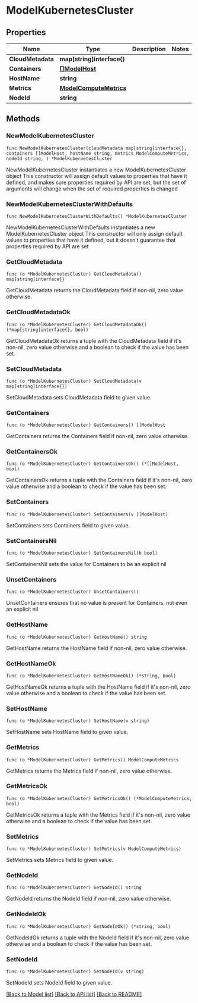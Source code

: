 # ModelKubernetesCluster

## Properties

Name | Type | Description | Notes
------------ | ------------- | ------------- | -------------
**CloudMetadata** | **map[string]interface{}** |  | 
**Containers** | [**[]ModelHost**](ModelHost.md) |  | 
**HostName** | **string** |  | 
**Metrics** | [**ModelComputeMetrics**](ModelComputeMetrics.md) |  | 
**NodeId** | **string** |  | 

## Methods

### NewModelKubernetesCluster

`func NewModelKubernetesCluster(cloudMetadata map[string]interface{}, containers []ModelHost, hostName string, metrics ModelComputeMetrics, nodeId string, ) *ModelKubernetesCluster`

NewModelKubernetesCluster instantiates a new ModelKubernetesCluster object
This constructor will assign default values to properties that have it defined,
and makes sure properties required by API are set, but the set of arguments
will change when the set of required properties is changed

### NewModelKubernetesClusterWithDefaults

`func NewModelKubernetesClusterWithDefaults() *ModelKubernetesCluster`

NewModelKubernetesClusterWithDefaults instantiates a new ModelKubernetesCluster object
This constructor will only assign default values to properties that have it defined,
but it doesn't guarantee that properties required by API are set

### GetCloudMetadata

`func (o *ModelKubernetesCluster) GetCloudMetadata() map[string]interface{}`

GetCloudMetadata returns the CloudMetadata field if non-nil, zero value otherwise.

### GetCloudMetadataOk

`func (o *ModelKubernetesCluster) GetCloudMetadataOk() (*map[string]interface{}, bool)`

GetCloudMetadataOk returns a tuple with the CloudMetadata field if it's non-nil, zero value otherwise
and a boolean to check if the value has been set.

### SetCloudMetadata

`func (o *ModelKubernetesCluster) SetCloudMetadata(v map[string]interface{})`

SetCloudMetadata sets CloudMetadata field to given value.


### GetContainers

`func (o *ModelKubernetesCluster) GetContainers() []ModelHost`

GetContainers returns the Containers field if non-nil, zero value otherwise.

### GetContainersOk

`func (o *ModelKubernetesCluster) GetContainersOk() (*[]ModelHost, bool)`

GetContainersOk returns a tuple with the Containers field if it's non-nil, zero value otherwise
and a boolean to check if the value has been set.

### SetContainers

`func (o *ModelKubernetesCluster) SetContainers(v []ModelHost)`

SetContainers sets Containers field to given value.


### SetContainersNil

`func (o *ModelKubernetesCluster) SetContainersNil(b bool)`

 SetContainersNil sets the value for Containers to be an explicit nil

### UnsetContainers
`func (o *ModelKubernetesCluster) UnsetContainers()`

UnsetContainers ensures that no value is present for Containers, not even an explicit nil
### GetHostName

`func (o *ModelKubernetesCluster) GetHostName() string`

GetHostName returns the HostName field if non-nil, zero value otherwise.

### GetHostNameOk

`func (o *ModelKubernetesCluster) GetHostNameOk() (*string, bool)`

GetHostNameOk returns a tuple with the HostName field if it's non-nil, zero value otherwise
and a boolean to check if the value has been set.

### SetHostName

`func (o *ModelKubernetesCluster) SetHostName(v string)`

SetHostName sets HostName field to given value.


### GetMetrics

`func (o *ModelKubernetesCluster) GetMetrics() ModelComputeMetrics`

GetMetrics returns the Metrics field if non-nil, zero value otherwise.

### GetMetricsOk

`func (o *ModelKubernetesCluster) GetMetricsOk() (*ModelComputeMetrics, bool)`

GetMetricsOk returns a tuple with the Metrics field if it's non-nil, zero value otherwise
and a boolean to check if the value has been set.

### SetMetrics

`func (o *ModelKubernetesCluster) SetMetrics(v ModelComputeMetrics)`

SetMetrics sets Metrics field to given value.


### GetNodeId

`func (o *ModelKubernetesCluster) GetNodeId() string`

GetNodeId returns the NodeId field if non-nil, zero value otherwise.

### GetNodeIdOk

`func (o *ModelKubernetesCluster) GetNodeIdOk() (*string, bool)`

GetNodeIdOk returns a tuple with the NodeId field if it's non-nil, zero value otherwise
and a boolean to check if the value has been set.

### SetNodeId

`func (o *ModelKubernetesCluster) SetNodeId(v string)`

SetNodeId sets NodeId field to given value.



[[Back to Model list]](../README.md#documentation-for-models) [[Back to API list]](../README.md#documentation-for-api-endpoints) [[Back to README]](../README.md)


